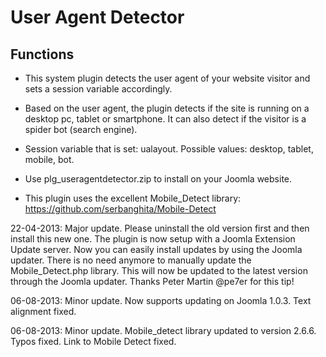User Agent Detector
====================================

Functions
---------

* This system plugin detects the user agent of your website visitor and sets a session variable accordingly.

* Based on the user agent, the plugin detects if the site is running on a desktop pc, tablet or smartphone. It can also detect if the visitor is a spider bot (search engine).

* Session variable that is set: ualayout. Possible values: desktop, tablet, mobile, bot.

* Use plg_useragentdetector.zip to install on your Joomla website.

* This plugin uses the excellent Mobile_Detect library: https://github.com/serbanghita/Mobile-Detect

22-04-2013: Major update.
Please uninstall the old version first and then install this new one. The plugin is now setup with a Joomla Extension Update server.
Now you can easily install updates by using the Joomla updater. There is no need anymore to manually update the Mobile_Detect.php library. This will now be updated to the latest version through the Joomla updater. Thanks Peter Martin @pe7er for this tip!

06-08-2013: Minor update.
Now supports updating on Joomla 1.0.3. Text alignment fixed.

06-08-2013: Minor update.
Mobile_detect library updated to version 2.6.6.
Typos fixed.
Link to Mobile Detect fixed.